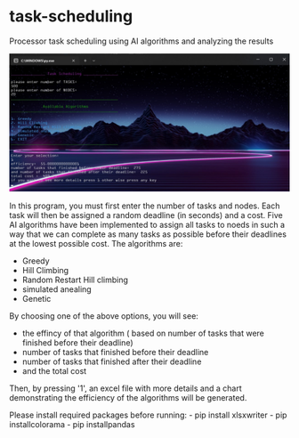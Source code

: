 # task-scheduling
Processor task scheduling using AI algorithms and analyzing the results

![output screenshot](https://github.com/pard1s/task-scheduling/blob/main/screenshot.jpg)

In this program, you must first enter the number of tasks and nodes. Each task will then be assigned a random deadline (in seconds) and a cost. Five AI algorithms have been implemented to assign all tasks to noeds in such a way that we can complete as many tasks as possible before their deadlines at the lowest possible cost.
The algorithms are:
  - Greedy
  - Hill Climbing
  - Random Restart Hill climbing
  - simulated anealing
  - Genetic
  
By choosing one of the above options, you will see:
  - the effincy of that algorithm ( based on number of tasks that were finished before their deadline)
  - number of tasks that finished before their deadline
  - number of tasks that finished after their deadline
  - and the total cost
  
Then, by pressing '1', an excel file with more details and a chart demonstrating the efficiency of the algorithms will be generated.

Please install required packages before running:
    - pip install xlsxwriter
    - pip installcolorama
    - pip installpandas
